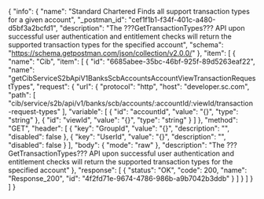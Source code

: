 {
  "info": {
    "name": "Standard Chartered Finds all support transaction types for a given account",
    "_postman_id": "cef1f1b1-f34f-401c-a480-d5bf3a2bcfd1",
    "description": "The ???GetTransactionTypes??? API upon successful user authentication and entitlement checks will return the supported transaction types for the specified account",
    "schema": "https://schema.getpostman.com/json/collection/v2.0.0/"
  },
  "item": [
    {
      "name": "Cib",
      "item": [
        {
          "id": "6685abee-35bc-46bf-925f-89d5263eaf22",
          "name": "getCibServiceS2bApiV1BanksScbAccountsAccountViewTransactionRequestTypes",
          "request": {
            "url": {
              "protocol": "http",
              "host": "developer.sc.com",
              "path": [
                "cib/service/s2b/api/v1/banks/scb/accounts/:accountId/:viewId/transaction-request-types"
              ],
              "variable": [
                {
                  "id": "accountId",
                  "value": "{}",
                  "type": "string"
                },
                {
                  "id": "viewId",
                  "value": "{}",
                  "type": "string"
                }
              ]
            },
            "method": "GET",
            "header": [
              {
                "key": "GroupId",
                "value": "{}",
                "description": "",
                "disabled": false
              },
              {
                "key": "UserId",
                "value": "{}",
                "description": "",
                "disabled": false
              }
            ],
            "body": {
              "mode": "raw"
            },
            "description": "The ???GetTransactionTypes??? API upon successful user authentication and entitlement checks will return the supported transaction types for the specified account"
          },
          "response": [
            {
              "status": "OK",
              "code": 200,
              "name": "Response_200",
              "id": "4f2fd71e-9674-4786-986b-a9b7042b3ddb"
            }
          ]
        }
      ]
    }
  ]
}